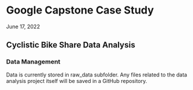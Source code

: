 # Google Capstone Case Study
June 17, 2022

## Cyclistic Bike Share Data Analysis

### Data Management

Data is currently stored in raw_data subfolder. Any files related to the data analysis project itself will be saved in a GitHub repository.